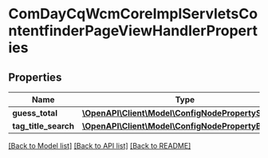 # ComDayCqWcmCoreImplServletsContentfinderPageViewHandlerProperties

## Properties
Name | Type | Description | Notes
------------ | ------------- | ------------- | -------------
**guess_total** | [**\OpenAPI\Client\Model\ConfigNodePropertyString**](ConfigNodePropertyString.md) |  | [optional] 
**tag_title_search** | [**\OpenAPI\Client\Model\ConfigNodePropertyBoolean**](ConfigNodePropertyBoolean.md) |  | [optional] 

[[Back to Model list]](../README.md#documentation-for-models) [[Back to API list]](../README.md#documentation-for-api-endpoints) [[Back to README]](../README.md)


